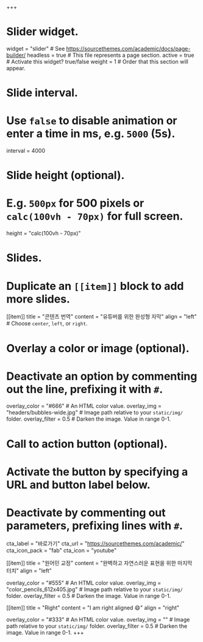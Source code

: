 +++
# Slider widget.
widget = "slider"  # See https://sourcethemes.com/academic/docs/page-builder/
headless = true  # This file represents a page section.
active = true  # Activate this widget? true/false
weight = 1  # Order that this section will appear.

# Slide interval.
# Use `false` to disable animation or enter a time in ms, e.g. `5000` (5s).
interval = 4000

# Slide height (optional).
# E.g. `500px` for 500 pixels or `calc(100vh - 70px)` for full screen.
height = "calc(100vh - 70px)"

# Slides.
# Duplicate an `[[item]]` block to add more slides.
[[item]]
  title = "콘텐츠 번역"
  content = "유튜버를 위한 완성형 자막"
  align = "left"  # Choose `center`, `left`, or `right`.

  # Overlay a color or image (optional).
  #   Deactivate an option by commenting out the line, prefixing it with `#`.
  overlay_color = "#666"  # An HTML color value.
  overlay_img = "headers/bubbles-wide.jpg"  # Image path relative to your `static/img/` folder.
  overlay_filter = 0.5  # Darken the image. Value in range 0-1.

  # Call to action button (optional).
  #   Activate the button by specifying a URL and button label below.
  #   Deactivate by commenting out parameters, prefixing lines with `#`.
  cta_label = "바로가기"
  cta_url = "https://sourcethemes.com/academic/"
  cta_icon_pack = "fab"
  cta_icon = "youtube"

[[item]]
  title = "원어민 교정"
  content = "완벽하고 자연스러운 표현을 위한 마지막 터치"
  align = "left"

  overlay_color = "#555"  # An HTML color value.
  overlay_img = "color_pencils_612x405.jpg"  # Image path relative to your `static/img/` folder.
  overlay_filter = 0.5  # Darken the image. Value in range 0-1.

[[item]]
  title = "Right"
  content = "I am right aligned :smile:"
  align = "right"

  overlay_color = "#333"  # An HTML color value.
  overlay_img = ""  # Image path relative to your `static/img/` folder.
  overlay_filter = 0.5  # Darken the image. Value in range 0-1.
+++
